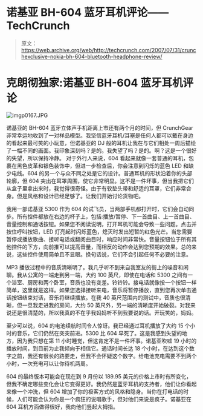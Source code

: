 # 诺基亚 BH-604 蓝牙耳机评论——TechCrunch

> 原文：<https://web.archive.org/web/http://techcrunch.com/2007/07/31/crunchexclusive-nokia-bh-604-bluetooth-headphone-review/>

# 克朗彻独家:诺基亚 BH-604 蓝牙耳机评论

![imgp0167.JPG](img/d1e2032a8f02acb5a1b0d222986e2adf.png)

诺基亚的 BH-604 蓝牙立体声手机距离上市还有两个月的时间，但 CrunchGear 非常幸运地收到了一对样品模型。我坚信蓝牙耳机/耳塞是任何人都可以戴在身边的看起来最可笑的小玩意，但诺基亚的 DJ 般的耳机让我在与它们相处一周后描绘了一幅不同的画面。我印象深刻吗？是的。我失望了吗？是的。啊？这是一个很好的失望，所以保持冷静。
 对于外行人来说，604 看起来就像一套普通的耳机，包裹在黑色皮革和银色装饰中，但进一步检查后，你会注意到闪烁的蓝色 LED 和缺少电线。604 的另一个与众不同之处是它的设计。普通耳机的形状沿着你的头部轮廓，但 604 突出在耳罩周围，使它非常明显。这不是一件坏事，但当我把它们从盒子里拿出来时，我觉得很奇怪。由于有软垫头带和舒适的耳罩，它们非常合身。但是风格和设计已经足够了。让我们开始讨论货物吧。

我用一部诺基亚 5300 作为 604 的试飞员，当两部手机都打开时，它们会自动同步。所有控件都放在右边的杯子上，包括:播放/暂停、下一首曲目、上一首曲目、音量控制和通话按钮。如果您不阅读说明，打开耳机可能会导致一些问题。点击并按住呼叫按钮，LED 灯亮起时闪烁蓝色，熄灭时发出短暂的红色光芒。当您需要暂停或播放歌曲、接听电话或翻阅曲目时，响应时间非常快。音量按钮位于所有其他控件的下方，向前推可以提高音量，而相反的动作会达到您预期的效果。总的来说，这些控件使用简单且不显眼。换句话说，它们不会引起任何不必要的注意。

MP3 播放过程中的音质清晰明了。我几乎听不到来自我室友的街上的噪音和闲聊。我从公寓的一端走到另一端，大约 100 英尺，即使在电话和 5300 之间有一个浴室、厨房和两个卧室，音质也没有变差。铃铃铃。接电话就像按一个按钮一样简单，这里就是这样。如果您选择接听来电，音乐将暂停播放，直到您再次单击通话按钮结束对话，音乐将继续播放。在我 40 英尺范围内的测试中，音质也很清晰，但一旦我走进我的房间，大约 50 英尺外，另一端的清晰度开始破裂。对我来说还是很清楚的，所以我真的不在乎我妈妈听不到我要说的话。开玩笑的，妈妈。

至少可以说，604 的电池续航时间令人惊讶。我已经通过耳机播放了大约 15 个小时的音乐，它们仍然在突突前进。5300 比 604 早死了。这是我感到失望的地方，因为我只想在第 11 小时睡觉，但这肯定不是一件坏事。诺基亚吹嘘 19 小时的播放时间，到目前为止我倾向于相信它。通话时间长达 18 个小时，在达到这个数字之前，我还有很长的路要走，但我不会怀疑这个数字。给电池充电需要不到两个小时，一次充电可以让你待机两周。

604 的最终版本可能会在现在到 9 月份以 189.95 美元的价格上市时有所变化，但我不确定哪些变化会让它变得更好。我仍然是蓝牙耳机的支持者，他们让你看起来像一个冲洗，但 604 增加了你的极客方式的风格和隐身。当你在打电话的时候，人们可能会认为你是一个疯狂的说唱歌手，但对他们来说是疯子。诺基亚在 604 耳机方面做得很好，我向他们竖起大拇指。